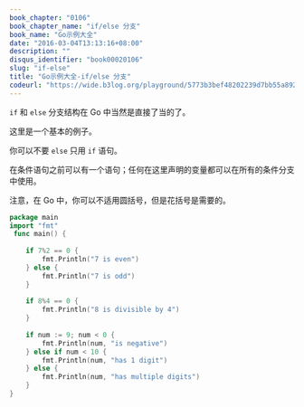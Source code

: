 ```yaml
---
book_chapter: "0106"
book_chapter_name: "if/else 分支"
book_name: "Go示例大全"
date: "2016-03-04T13:13:16+08:00"
description: ""
disqus_identifier: "book00020106"
slug: "if-else"
title: "Go示例大全-if/else 分支"
codeurl: "https://wide.b3log.org/playground/5773b3bef48202239d7bb55a892cef8c.go"
---
```

 
`if` 和 `else` 分支结构在 Go 中当然是直接了当的了。







这里是一个基本的例子。

你可以不要 `else` 只用 `if` 语句。

在条件语句之前可以有一个语句；任何在这里声明的变量都可以在所有的条件分支中使用。

注意，在 Go 中，你可以不适用圆括号，但是花括号是需要的。
 

```Go
package main  
import "fmt"  
 func main() {  
 
    if 7%2 == 0 {
        fmt.Println("7 is even")
    } else {
        fmt.Println("7 is odd")
    }  
 
    if 8%4 == 0 {
        fmt.Println("8 is divisible by 4")
    }  
 
    if num := 9; num < 0 {
        fmt.Println(num, "is negative")
    } else if num < 10 {
        fmt.Println(num, "has 1 digit")
    } else {
        fmt.Println(num, "has multiple digits")
    }
}  
 
```
